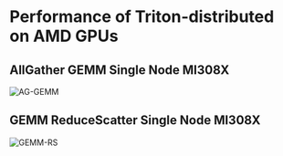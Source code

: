 # Performance of Triton-distributed on AMD GPUs

## AllGather GEMM Single Node MI308X
![AG-GEMM](../../asset/amd-ag-gemm-intranode-perf.png)

## GEMM ReduceScatter Single Node MI308X
![GEMM-RS](../../asset/amd-gemm-rs-intranode-perf.png)